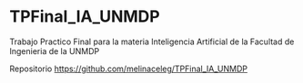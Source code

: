 # TPFinal_IA_UNMDP
Trabajo Practico Final para la materia Inteligencia Artificial de la Facultad de Ingenieria de la UNMDP

Repositorio
https://github.com/melinaceleg/TPFinal_IA_UNMDP